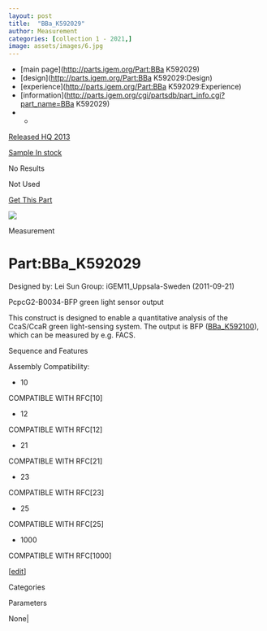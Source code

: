 ```yaml
---
layout: post
title:  "BBa_K592029"
author: Measurement
categories: [collection 1 - 2021,] 
image: assets/images/6.jpg
---
```



  * [main page](http://parts.igem.org/Part:BBa K592029)
  * [design](http://parts.igem.org/Part:BBa K592029:Design)
  * [experience](http://parts.igem.org/Part:BBa K592029:Experience)
  * [information](http://parts.igem.org/cgi/partsdb/part_info.cgi?part_name=BBa K592029)
  *   * 

[Released HQ 2013](http://parts.igem.org/Help:Part_Status_Box)

[Sample In stock](http://parts.igem.org/Help:Part_Status_Box)

No Results

Not Used

[ Get This Part](http://parts.igem.org/partsdb/get_part.cgi?part=BBa_K592029)

![](http://parts.igem.org/images/partbypart/icon_measurement.png)

Measurement

# Part:BBa_K592029

Designed by: Lei Sun   Group: iGEM11_Uppsala-Sweden   (2011-09-21)

  
PcpcG2-B0034-BFP green light sensor output

This construct is designed to enable a quantitative analysis of the CcaS/CcaR
green light-sensing system. The output is BFP
([BBa_K592100](http://parts.igem.org/wiki/index.php/Part:BBa_K592100)), which
can be measured by e.g. FACS.

Sequence and Features

  

Assembly Compatibility:

  * 10

COMPATIBLE WITH RFC[10]

  * 12

COMPATIBLE WITH RFC[12]

  * 21

COMPATIBLE WITH RFC[21]

  * 23

COMPATIBLE WITH RFC[23]

  * 25

COMPATIBLE WITH RFC[25]

  * 1000

COMPATIBLE WITH RFC[1000]

  

[[edit](http://parts.igem.org/partsdb/part_info.cgi?part_name=BBa_K592029)]

Categories

Parameters

None|

